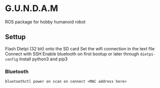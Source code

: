 # G.U.N.D.A.M
ROS package for hobby humanoid robot


## Settup

Flash Dietpi (32 bit) onto the SD card 
Set the wifi connection in the text file
Connect with SSH
Enable bluetooth on first bootup or later through `dietpi-config`
Install python3 and pip3

### Bluetooth
  `bluetoothctl
  power on
  scan on
  connect <MAC address here>`
